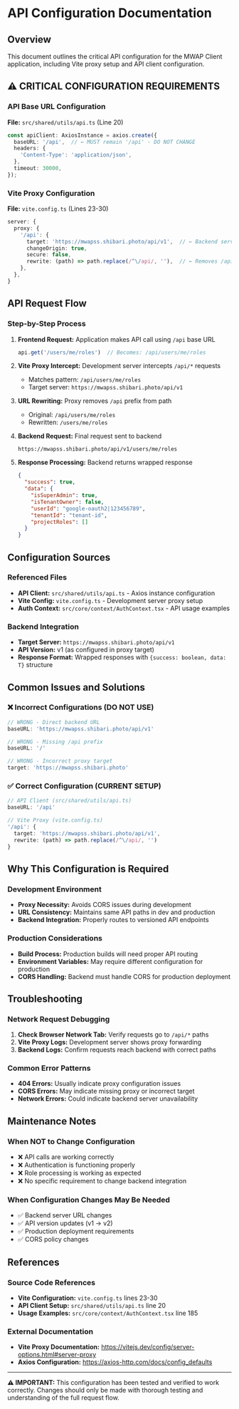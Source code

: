 # API Configuration Documentation

## Overview
This document outlines the critical API configuration for the MWAP Client application, including Vite proxy setup and API client configuration.

## ⚠️ CRITICAL CONFIGURATION REQUIREMENTS

### API Base URL Configuration
**File:** `src/shared/utils/api.ts` (Line 20)
```typescript
const apiClient: AxiosInstance = axios.create({
  baseURL: '/api',  // ← MUST remain '/api' - DO NOT CHANGE
  headers: {
    'Content-Type': 'application/json',
  },
  timeout: 30000,
});
```

### Vite Proxy Configuration
**File:** `vite.config.ts` (Lines 23-30)
```typescript
server: {
  proxy: {
    '/api': {
      target: 'https://mwapss.shibari.photo/api/v1',  // ← Backend server
      changeOrigin: true,
      secure: false,
      rewrite: (path) => path.replace(/^\/api/, ''),  // ← Removes /api prefix
    },
  },
}
```

## API Request Flow

### Step-by-Step Process
1. **Frontend Request:** Application makes API call using `/api` base URL
   ```typescript
   api.get('/users/me/roles')  // Becomes: /api/users/me/roles
   ```

2. **Vite Proxy Intercept:** Development server intercepts `/api/*` requests
   - Matches pattern: `/api/users/me/roles`
   - Target server: `https://mwapss.shibari.photo/api/v1`

3. **URL Rewriting:** Proxy removes `/api` prefix from path
   - Original: `/api/users/me/roles`
   - Rewritten: `/users/me/roles`

4. **Backend Request:** Final request sent to backend
   ```
   https://mwapss.shibari.photo/api/v1/users/me/roles
   ```

5. **Response Processing:** Backend returns wrapped response
   ```json
   {
     "success": true,
     "data": {
       "isSuperAdmin": true,
       "isTenantOwner": false,
       "userId": "google-oauth2|123456789",
       "tenantId": "tenant-id",
       "projectRoles": []
     }
   }
   ```

## Configuration Sources

### Referenced Files
- **API Client:** `src/shared/utils/api.ts` - Axios instance configuration
- **Vite Config:** `vite.config.ts` - Development server proxy setup
- **Auth Context:** `src/core/context/AuthContext.tsx` - API usage examples

### Backend Integration
- **Target Server:** `https://mwapss.shibari.photo/api/v1`
- **API Version:** v1 (as configured in proxy target)
- **Response Format:** Wrapped responses with `{success: boolean, data: T}` structure

## Common Issues and Solutions

### ❌ Incorrect Configurations (DO NOT USE)
```typescript
// WRONG - Direct backend URL
baseURL: 'https://mwapss.shibari.photo/api/v1'

// WRONG - Missing /api prefix
baseURL: '/'

// WRONG - Incorrect proxy target
target: 'https://mwapss.shibari.photo'
```

### ✅ Correct Configuration (CURRENT SETUP)
```typescript
// API Client (src/shared/utils/api.ts)
baseURL: '/api'

// Vite Proxy (vite.config.ts)
'/api': {
  target: 'https://mwapss.shibari.photo/api/v1',
  rewrite: (path) => path.replace(/^\/api/, '')
}
```

## Why This Configuration is Required

### Development Environment
- **Proxy Necessity:** Avoids CORS issues during development
- **URL Consistency:** Maintains same API paths in dev and production
- **Backend Integration:** Properly routes to versioned API endpoints

### Production Considerations
- **Build Process:** Production builds will need proper API routing
- **Environment Variables:** May require different configuration for production
- **CORS Handling:** Backend must handle CORS for production deployment

## Troubleshooting

### Network Request Debugging
1. **Check Browser Network Tab:** Verify requests go to `/api/*` paths
2. **Vite Proxy Logs:** Development server shows proxy forwarding
3. **Backend Logs:** Confirm requests reach backend with correct paths

### Common Error Patterns
- **404 Errors:** Usually indicate proxy configuration issues
- **CORS Errors:** May indicate missing proxy or incorrect target
- **Network Errors:** Could indicate backend server unavailability

## Maintenance Notes

### When NOT to Change Configuration
- ❌ API calls are working correctly
- ❌ Authentication is functioning properly  
- ❌ Role processing is working as expected
- ❌ No specific requirement to change backend integration

### When Configuration Changes May Be Needed
- ✅ Backend server URL changes
- ✅ API version updates (v1 → v2)
- ✅ Production deployment requirements
- ✅ CORS policy changes

## References

### Source Code References
- **Vite Configuration:** `vite.config.ts` lines 23-30
- **API Client Setup:** `src/shared/utils/api.ts` line 20
- **Usage Examples:** `src/core/context/AuthContext.tsx` line 185

### External Documentation
- **Vite Proxy Documentation:** https://vitejs.dev/config/server-options.html#server-proxy
- **Axios Configuration:** https://axios-http.com/docs/config_defaults

---

**⚠️ IMPORTANT:** This configuration has been tested and verified to work correctly. Changes should only be made with thorough testing and understanding of the full request flow.